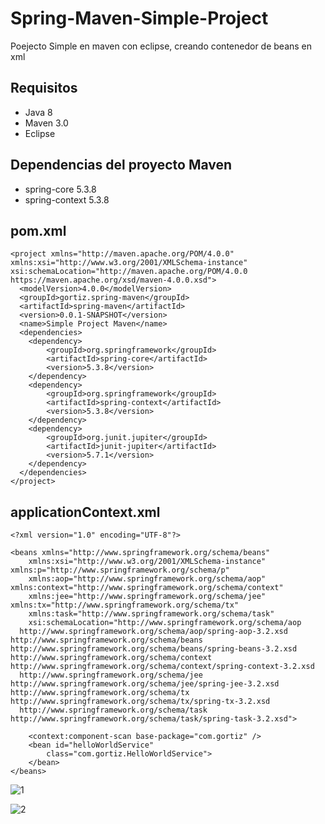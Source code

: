 # Spring-Maven-Simple-Project
Poejecto Simple en maven con eclipse, creando contenedor de beans en xml 
## Requisitos
- Java 8 
- Maven 3.0
- Eclipse 

## Dependencias del proyecto Maven
- spring-core 5.3.8
- spring-context 5.3.8

## pom.xml
```
<project xmlns="http://maven.apache.org/POM/4.0.0" 
xmlns:xsi="http://www.w3.org/2001/XMLSchema-instance" 
xsi:schemaLocation="http://maven.apache.org/POM/4.0.0 https://maven.apache.org/xsd/maven-4.0.0.xsd">
  <modelVersion>4.0.0</modelVersion>
  <groupId>gortiz.spring-maven</groupId>
  <artifactId>spring-maven</artifactId>
  <version>0.0.1-SNAPSHOT</version>
  <name>Simple Project Maven</name>
  <dependencies>
  	<dependency>
  		<groupId>org.springframework</groupId>
  		<artifactId>spring-core</artifactId>
  		<version>5.3.8</version>
  	</dependency>
  	<dependency>
  		<groupId>org.springframework</groupId>
  		<artifactId>spring-context</artifactId>
  		<version>5.3.8</version>
  	</dependency>
  	<dependency>
  		<groupId>org.junit.jupiter</groupId>
  		<artifactId>junit-jupiter</artifactId>
  		<version>5.7.1</version>
  	</dependency>
  </dependencies>
</project>

```
## applicationContext.xml
```
<?xml version="1.0" encoding="UTF-8"?>

<beans xmlns="http://www.springframework.org/schema/beans"
	xmlns:xsi="http://www.w3.org/2001/XMLSchema-instance" xmlns:p="http://www.springframework.org/schema/p"
	xmlns:aop="http://www.springframework.org/schema/aop" xmlns:context="http://www.springframework.org/schema/context"
	xmlns:jee="http://www.springframework.org/schema/jee" xmlns:tx="http://www.springframework.org/schema/tx"
	xmlns:task="http://www.springframework.org/schema/task"
	xsi:schemaLocation="http://www.springframework.org/schema/aop 
  http://www.springframework.org/schema/aop/spring-aop-3.2.xsd http://www.springframework.org/schema/beans http://www.springframework.org/schema/beans/spring-beans-3.2.xsd       http://www.springframework.org/schema/context http://www.springframework.org/schema/context/spring-context-3.2.xsd 
  http://www.springframework.org/schema/jee http://www.springframework.org/schema/jee/spring-jee-3.2.xsd http://www.springframework.org/schema/tx                                 http://www.springframework.org/schema/tx/spring-tx-3.2.xsd 
  http://www.springframework.org/schema/task http://www.springframework.org/schema/task/spring-task-3.2.xsd">
 
	<context:component-scan base-package="com.gortiz" />
	<bean id="helloWorldService"
		class="com.gortiz.HelloWorldService">
	</bean>
</beans>

```
![1](https://user-images.githubusercontent.com/54692898/127573833-c831c2d8-f9ff-41b8-8da6-8b872e4d1b30.jpg)

![2](https://user-images.githubusercontent.com/54692898/127574360-4343ff14-0b67-4d98-b8b9-b41290e24944.jpg)
